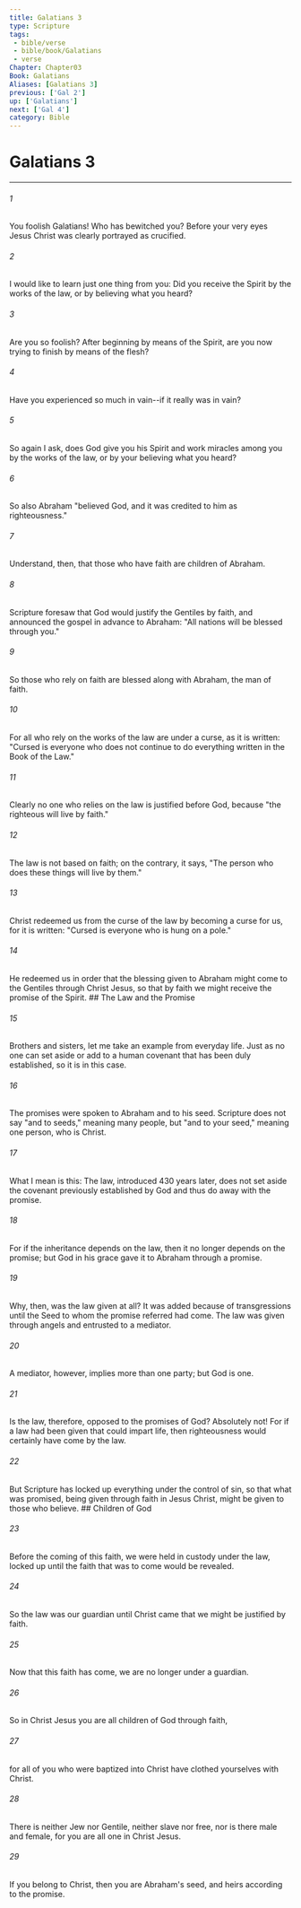 ```yaml
---
title: Galatians 3
type: Scripture
tags:
 - bible/verse
 - bible/book/Galatians
 - verse
Chapter: Chapter03
Book: Galatians
Aliases: [Galatians 3]
previous: ['Gal 2']
up: ['Galatians']
next: ['Gal 4']
category: Bible
---
```

# Galatians 3

***


###### 1 
You foolish Galatians! Who has bewitched you? Before your very eyes Jesus Christ was clearly portrayed as crucified. 

###### 2 
I would like to learn just one thing from you: Did you receive the Spirit by the works of the law, or by believing what you heard? 

###### 3 
Are you so foolish? After beginning by means of the Spirit, are you now trying to finish by means of the flesh? 

###### 4 
Have you experienced so much in vain--if it really was in vain? 

###### 5 
So again I ask, does God give you his Spirit and work miracles among you by the works of the law, or by your believing what you heard? 

###### 6 
So also Abraham "believed God, and it was credited to him as righteousness." 

###### 7 
Understand, then, that those who have faith are children of Abraham. 

###### 8 
Scripture foresaw that God would justify the Gentiles by faith, and announced the gospel in advance to Abraham: "All nations will be blessed through you." 

###### 9 
So those who rely on faith are blessed along with Abraham, the man of faith. 

###### 10 
For all who rely on the works of the law are under a curse, as it is written: "Cursed is everyone who does not continue to do everything written in the Book of the Law." 

###### 11 
Clearly no one who relies on the law is justified before God, because "the righteous will live by faith." 

###### 12 
The law is not based on faith; on the contrary, it says, "The person who does these things will live by them." 

###### 13 
Christ redeemed us from the curse of the law by becoming a curse for us, for it is written: "Cursed is everyone who is hung on a pole." 

###### 14 
He redeemed us in order that the blessing given to Abraham might come to the Gentiles through Christ Jesus, so that by faith we might receive the promise of the Spirit. ## The Law and the Promise 

###### 15 
Brothers and sisters, let me take an example from everyday life. Just as no one can set aside or add to a human covenant that has been duly established, so it is in this case. 

###### 16 
The promises were spoken to Abraham and to his seed. Scripture does not say "and to seeds," meaning many people, but "and to your seed," meaning one person, who is Christ. 

###### 17 
What I mean is this: The law, introduced 430 years later, does not set aside the covenant previously established by God and thus do away with the promise. 

###### 18 
For if the inheritance depends on the law, then it no longer depends on the promise; but God in his grace gave it to Abraham through a promise. 

###### 19 
Why, then, was the law given at all? It was added because of transgressions until the Seed to whom the promise referred had come. The law was given through angels and entrusted to a mediator. 

###### 20 
A mediator, however, implies more than one party; but God is one. 

###### 21 
Is the law, therefore, opposed to the promises of God? Absolutely not! For if a law had been given that could impart life, then righteousness would certainly have come by the law. 

###### 22 
But Scripture has locked up everything under the control of sin, so that what was promised, being given through faith in Jesus Christ, might be given to those who believe. ## Children of God 

###### 23 
Before the coming of this faith, we were held in custody under the law, locked up until the faith that was to come would be revealed. 

###### 24 
So the law was our guardian until Christ came that we might be justified by faith. 

###### 25 
Now that this faith has come, we are no longer under a guardian. 

###### 26 
So in Christ Jesus you are all children of God through faith, 

###### 27 
for all of you who were baptized into Christ have clothed yourselves with Christ. 

###### 28 
There is neither Jew nor Gentile, neither slave nor free, nor is there male and female, for you are all one in Christ Jesus. 

###### 29 
If you belong to Christ, then you are Abraham's seed, and heirs according to the promise. 
